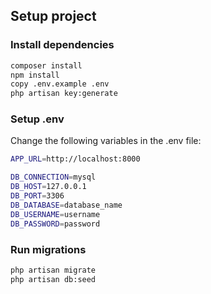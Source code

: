 ## Setup project

### Install dependencies
```bash
composer install
npm install
copy .env.example .env
php artisan key:generate
```

### Setup .env
Change the following variables in the .env file:
```bash
APP_URL=http://localhost:8000

DB_CONNECTION=mysql
DB_HOST=127.0.0.1
DB_PORT=3306
DB_DATABASE=database_name
DB_USERNAME=username
DB_PASSWORD=password
```

### Run migrations
```bash
php artisan migrate
php artisan db:seed
```
